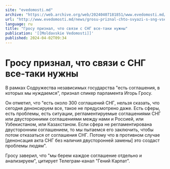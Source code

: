```yaml
---
site: "evedomosti.md"
archive: "https://web.archive.org/web/20240407181851/www.evedomosti.md/news/grosu-priznal-chto-svyazi-s-sng-vse-taki-nuzhny"
url: "http://www.evedomosti.md/news/grosu-priznal-chto-svyazi-s-sng-vse-taki-nuzhny"
language: ru
title: "Гросу признал, что связи с СНГ все-таки нужны"
publication: '[[Moldavskie Vedomosti]]'
published: 2024-04-02T09:34
---
```


# Гросу признал, что связи с СНГ все-таки нужны

В рамках Содружества независимых государства "есть соглашения, в которых мы нуждаемся", признал спикер парламента Игорь Гросу.

Он отметил, что "есть около 300 соглашений СНГ, нельзя сказать, что сегодня денонсируем все, такое не предусмотрено даже. Есть сферы, есть проблемы, есть ситуации, регламентируемые соглашениями СНГ или двусторонними соглашениями между нами и Россией, или Узбекистаном, или Казахстаном. Если сфера не регламентирована двусторонним соглашением, то мы пытаемся его заключить, чтобы потом отказаться от соглашения СНГ. Потому что в противном случае [денонсация акта СНГ без наличия двусторонней замены] это создаст проблемы людям".

Гросу заверил, что "мы берем каждое соглашение отдельно и анализируем", цитирует Телеграм-канал "Гений Карпат".